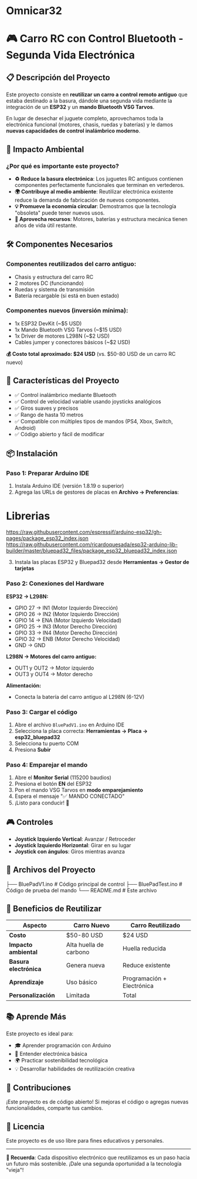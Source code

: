 # Omnicar32
# 🎮 Carro RC con Control Bluetooth - Segunda Vida Electrónica

## 📋 Descripción del Proyecto

Este proyecto consiste en **reutilizar un carro a control remoto antiguo** que estaba destinado a la basura, dándole una segunda vida mediante la integración de un **ESP32** y un **mando Bluetooth VSG Tarvos**. 

En lugar de desechar el juguete completo, aprovechamos toda la electrónica funcional (motores, chasis, ruedas y baterías) y le damos **nuevas capacidades de control inalámbrico moderno**.

## 🌱 Impacto Ambiental

### ¿Por qué es importante este proyecto?

- **♻️ Reduce la basura electrónica**: Los juguetes RC antiguos contienen componentes perfectamente funcionales que terminan en vertederos.
- **🌍 Contribuye al medio ambiente**: Reutilizar electrónica existente reduce la demanda de fabricación de nuevos componentes.
- **💡 Promueve la economía circular**: Demostramos que la tecnología "obsoleta" puede tener nuevos usos.
- **🔋 Aprovecha recursos**: Motores, baterías y estructura mecánica tienen años de vida útil restante.

## 🛠️ Componentes Necesarios

### Componentes reutilizados del carro antiguo:
- Chasis y estructura del carro RC
- 2 motores DC (funcionando)
- Ruedas y sistema de transmisión
- Batería recargable (si está en buen estado)

### Componentes nuevos (inversión mínima):
- 1x ESP32 DevKit (~$5 USD)
- 1x Mando Bluetooth VSG Tarvos (~$15 USD)
- 1x Driver de motores L298N (~$2 USD)
- Cables jumper y conectores básicos (~$2 USD)

**💰 Costo total aproximado: $24 USD** (vs. $50-80 USD de un carro RC nuevo)

## 🚀 Características del Proyecto

- ✅ Control inalámbrico mediante Bluetooth
- ✅ Control de velocidad variable usando joysticks analógicos
- ✅ Giros suaves y precisos
- ✅ Rango de hasta 10 metros
- ✅ Compatible con múltiples tipos de mandos (PS4, Xbox, Switch, Android)
- ✅ Código abierto y fácil de modificar

## 📦 Instalación

### Paso 1: Preparar Arduino IDE

1. Instala Arduino IDE (versión 1.8.19 o superior)
2. Agrega las URLs de gestores de placas en **Archivo → Preferencias**:

# Librerias 
https://raw.githubusercontent.com/espressif/arduino-esp32/gh-pages/package_esp32_index.json
https://raw.githubusercontent.com/ricardoquesada/esp32-arduino-lib-builder/master/bluepad32_files/package_esp32_bluepad32_index.json


3. Instala las placas ESP32 y Bluepad32 desde **Herramientas → Gestor de tarjetas**

### Paso 2: Conexiones del Hardware

**ESP32 → L298N:**
- GPIO 27 → IN1 (Motor Izquierdo Dirección)
- GPIO 26 → IN2 (Motor Izquierdo Dirección)
- GPIO 14 → ENA (Motor Izquierdo Velocidad)
- GPIO 25 → IN3 (Motor Derecho Dirección)
- GPIO 33 → IN4 (Motor Derecho Dirección)
- GPIO 32 → ENB (Motor Derecho Velocidad)
- GND → GND

**L298N → Motores del carro antiguo:**
- OUT1 y OUT2 → Motor izquierdo
- OUT3 y OUT4 → Motor derecho

**Alimentación:**
- Conecta la batería del carro antiguo al L298N (6-12V)

### Paso 3: Cargar el código

1. Abre el archivo `BluePadV1.ino` en Arduino IDE
2. Selecciona la placa correcta: **Herramientas → Placa → esp32_bluepad32**
3. Selecciona tu puerto COM
4. Presiona **Subir**

### Paso 4: Emparejar el mando

1. Abre el **Monitor Serial** (115200 baudios)
2. Presiona el botón **EN** del ESP32
3. Pon el mando VSG Tarvos en **modo emparejamiento**
4. Espera el mensaje "✅ MANDO CONECTADO"
5. ¡Listo para conducir! 🎉

## 🎮 Controles

- **Joystick Izquierdo Vertical**: Avanzar / Retroceder
- **Joystick Izquierdo Horizontal**: Girar en su lugar
- **Joystick con ángulos**: Giros mientras avanza

## 📁 Archivos del Proyecto

├── BluePadV1.ino # Código principal de control
├── BluePadTest.ino # Código de prueba del mando
└── README.md # Este archivo


## 🌟 Beneficios de Reutilizar

| Aspecto | Carro Nuevo | Carro Reutilizado |
|---------|-------------|-------------------|
| **Costo** | $50-80 USD | $24 USD |
| **Impacto ambiental** | Alta huella de carbono | Huella reducida |
| **Basura electrónica** | Genera nueva | Reduce existente |
| **Aprendizaje** | Uso básico | Programación + Electrónica |
| **Personalización** | Limitada | Total |

## 📚 Aprende Más

Este proyecto es ideal para:
- 🎓 Aprender programación con Arduino
- 🔧 Entender electrónica básica
- 🌍 Practicar sostenibilidad tecnológica
- 💡 Desarrollar habilidades de reutilización creativa

## 🤝 Contribuciones

¡Este proyecto es de código abierto! Si mejoras el código o agregas nuevas funcionalidades, comparte tus cambios.

## 📝 Licencia

Este proyecto es de uso libre para fines educativos y personales.

---

**💚 Recuerda**: Cada dispositivo electrónico que reutilizamos es un paso hacia un futuro más sostenible. ¡Dale una segunda oportunidad a la tecnología "vieja"!
